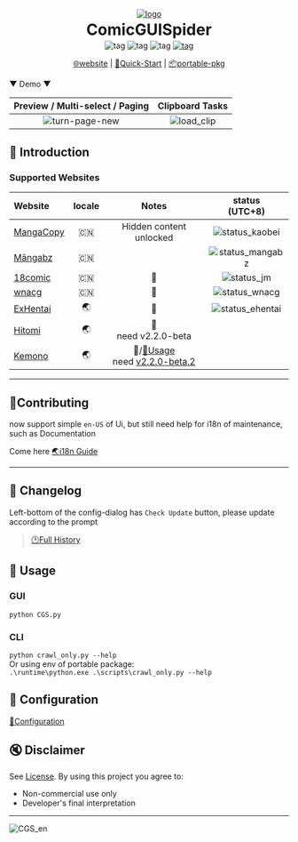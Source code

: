 <div align="center">
  <a href="https://github.com/jasoneri/ComicGUISpider" target="_blank">
    <img src="../public/CGS-girl.png" alt="logo">
  </a>
  <h1 id="koishi"style="margin: 0.1em 0;">ComicGUISpider</h1>
  <img src="https://img.shields.io/badge/-3.12%2B-brightgreen.svg?logo=python" alt="tag">
  <img src="https://img.shields.io/badge/By-Qt5_&_Scrapy-blue.svg?colorA=abcdef" alt="tag">
  <img src="https://img.shields.io/badge/Platform-Win%20|%20macOS-blue?color=#4ec820" alt="tag">
  <a href="https://github.com/jasoneri/ComicGUISpider/releases" target="_blank">
    <img src="https://img.shields.io/github/downloads/jasoneri/ComicGUISpider/total?style=social&logo=github" alt="tag">
  </a>

  <p align="center">
  <a href="https://jasoneri.github.io/ComicGUISpider/locate/en/">🌐website</a> | 
  <a href="https://jasoneri.github.io/ComicGUISpider/locate/en/deploy/quick-start">🚀Quick-Start</a> | 
  <a href="https://github.com/jasoneri/ComicGUISpider/releases/latest">📦portable-pkg</a>
  </p>

</div>

▼ Demo ▼

|                             Preview / Multi-select / Paging                              |                         Clipboard Tasks                         |
|:-------------------------------------------------------------------------------:|:----------------------------------------------------------------------------:|
| ![turn-page-new](https://raw.githubusercontent.com/jasoneri/imgur/main/CGS/common-usage.gif) | ![load_clip](https://raw.githubusercontent.com/jasoneri/imgur/main/CGS/load_clip.gif) |

## 📑 Introduction

### Supported Websites

| Website                                 | locale |          Notes          |                                               status<br>(UTC+8)                                                |
|:----------------------------------------|:------:|:-----------------------:|:--------------------------------------------------------------------------------------------------------------:|
| [MangaCopy](https://www.2025copy.com/) |  :cn:  | Hidden content unlocked |  ![status_kaobei](https://img.shields.io/endpoint?url=https://cgs-status-badges.pages.dev/status_kaobei.json)  |
| [Māngabz](https://mangabz.com)          |  :cn:  |                         | ![status_mangabz](https://img.shields.io/endpoint?url=https://cgs-status-badges.pages.dev/status_mangabz.json) |
| [18comic](https://18comic.vip/)         |  :cn:  |           🔞            |      ![status_jm](https://img.shields.io/endpoint?url=https://cgs-status-badges.pages.dev/status_jm.json)      |
| [wnacg](https://www.wnacg.com/)         |  :cn:  |           🔞            |   ![status_wnacg](https://img.shields.io/endpoint?url=https://cgs-status-badges.pages.dev/status_wnacg.json)   |
| [ExHentai](https://exhentai.org/)       |   🌏   |           🔞            | ![status_ehentai](https://img.shields.io/endpoint?url=https://cgs-status-badges.pages.dev/status_ehentai.json) |
| [Hitomi](https://hitomi.la/)     | 🌏 |     🔞<br>need v2.2.0-beta     |  |
| [Kemono](https://kemono.cr)     | 🌏 |     🔞/[📒Usage](https://jasoneri.github.io/ComicGUISpider/feat/script)<br>need [v2.2.0-beta.2](https://github.com/jasoneri/ComicGUISpider/releases/tag/v2.2.0-beta.2)     |  |

<hr>

## 📜Contributing

now support simple `en-US` of Ui, but still need help for i18n of maintenance, such as Documentation  

Come here [🌏i18n Guide](../dev/i18n.md)

<hr>

## 📢 Changelog

Left-bottom of the config-dialog has `Check Update` button, please update according to the prompt

> [🕑Full History](docs/UPDATE_RECORD.md)

## 🚀 Usage

### GUI

`python CGS.py`

### CLI

`python crawl_only.py --help`  
Or using env of portable package:  
`.\runtime\python.exe .\scripts\crawl_only.py --help`

## 🔨 Configuration

[🔨Configuration](https://jasoneri.github.io/ComicGUISpider/locate/en/config)

## 🔇 Disclaimer

See [License](LICENSE). By using this project you agree to:

- Non-commercial use only
- Developer's final interpretation

---
![CGS_en](https://count.getloli.com/get/@CGS_en?theme=rule34)
